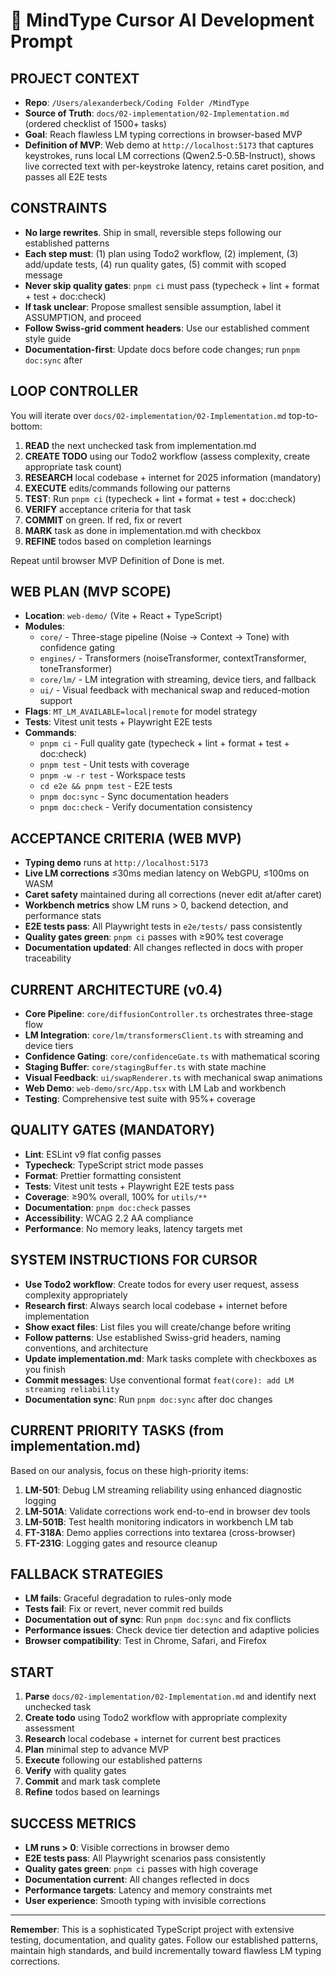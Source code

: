 # 🧠 MindType Cursor AI Development Prompt

## PROJECT CONTEXT

- **Repo**: `/Users/alexanderbeck/Coding Folder /MindType`
- **Source of Truth**: `docs/02-implementation/02-Implementation.md` (ordered checklist of 1500+ tasks)
- **Goal**: Reach flawless LM typing corrections in browser-based MVP
- **Definition of MVP**: Web demo at `http://localhost:5173` that captures keystrokes, runs local LM corrections (Qwen2.5-0.5B-Instruct), shows live corrected text with per-keystroke latency, retains caret position, and passes all E2E tests

## CONSTRAINTS

- **No large rewrites**. Ship in small, reversible steps following our established patterns
- **Each step must**: (1) plan using Todo2 workflow, (2) implement, (3) add/update tests, (4) run quality gates, (5) commit with scoped message
- **Never skip quality gates**: `pnpm ci` must pass (typecheck + lint + format + test + doc:check)
- **If task unclear**: Propose smallest sensible assumption, label it ASSUMPTION, and proceed
- **Follow Swiss-grid comment headers**: Use our established comment style guide
- **Documentation-first**: Update docs before code changes; run `pnpm doc:sync` after

## LOOP CONTROLLER

You will iterate over `docs/02-implementation/02-Implementation.md` top-to-bottom:

1. **READ** the next unchecked task from implementation.md
2. **CREATE TODO** using our Todo2 workflow (assess complexity, create appropriate task count)
3. **RESEARCH** local codebase + internet for 2025 information (mandatory)
4. **EXECUTE** edits/commands following our patterns
5. **TEST**: Run `pnpm ci` (typecheck + lint + format + test + doc:check)
6. **VERIFY** acceptance criteria for that task
7. **COMMIT** on green. If red, fix or revert
8. **MARK** task as done in implementation.md with checkbox
9. **REFINE** todos based on completion learnings

Repeat until browser MVP Definition of Done is met.

## WEB PLAN (MVP SCOPE)

- **Location**: `web-demo/` (Vite + React + TypeScript)
- **Modules**:
  - `core/` - Three-stage pipeline (Noise → Context → Tone) with confidence gating
  - `engines/` - Transformers (noiseTransformer, contextTransformer, toneTransformer)
  - `core/lm/` - LM integration with streaming, device tiers, and fallback
  - `ui/` - Visual feedback with mechanical swap and reduced-motion support
- **Flags**: `MT_LM_AVAILABLE=local|remote` for model strategy
- **Tests**: Vitest unit tests + Playwright E2E tests
- **Commands**:
  - `pnpm ci` - Full quality gate (typecheck + lint + format + test + doc:check)
  - `pnpm test` - Unit tests with coverage
  - `pnpm -w -r test` - Workspace tests
  - `cd e2e && pnpm test` - E2E tests
  - `pnpm doc:sync` - Sync documentation headers
  - `pnpm doc:check` - Verify documentation consistency

## ACCEPTANCE CRITERIA (WEB MVP)

- **Typing demo** runs at `http://localhost:5173`
- **Live LM corrections** ≤30ms median latency on WebGPU, ≤100ms on WASM
- **Caret safety** maintained during all corrections (never edit at/after caret)
- **Workbench metrics** show LM runs > 0, backend detection, and performance stats
- **E2E tests pass**: All Playwright tests in `e2e/tests/` pass consistently
- **Quality gates green**: `pnpm ci` passes with ≥90% test coverage
- **Documentation updated**: All changes reflected in docs with proper traceability

## CURRENT ARCHITECTURE (v0.4)

- **Core Pipeline**: `core/diffusionController.ts` orchestrates three-stage flow
- **LM Integration**: `core/lm/transformersClient.ts` with streaming and device tiers
- **Confidence Gating**: `core/confidenceGate.ts` with mathematical scoring
- **Staging Buffer**: `core/stagingBuffer.ts` with state machine
- **Visual Feedback**: `ui/swapRenderer.ts` with mechanical swap animations
- **Web Demo**: `web-demo/src/App.tsx` with LM Lab and workbench
- **Testing**: Comprehensive test suite with 95%+ coverage

## QUALITY GATES (MANDATORY)

- **Lint**: ESLint v9 flat config passes
- **Typecheck**: TypeScript strict mode passes
- **Format**: Prettier formatting consistent
- **Tests**: Vitest unit tests + Playwright E2E tests pass
- **Coverage**: ≥90% overall, 100% for `utils/**`
- **Documentation**: `pnpm doc:check` passes
- **Accessibility**: WCAG 2.2 AA compliance
- **Performance**: No memory leaks, latency targets met

## SYSTEM INSTRUCTIONS FOR CURSOR

- **Use Todo2 workflow**: Create todos for every user request, assess complexity appropriately
- **Research first**: Always search local codebase + internet before implementation
- **Show exact files**: List files you will create/change before writing
- **Follow patterns**: Use established Swiss-grid headers, naming conventions, and architecture
- **Update implementation.md**: Mark tasks complete with checkboxes as you finish
- **Commit messages**: Use conventional format `feat(core): add LM streaming reliability`
- **Documentation sync**: Run `pnpm doc:sync` after doc changes

## CURRENT PRIORITY TASKS (from implementation.md)

Based on our analysis, focus on these high-priority items:

1. **LM-501**: Debug LM streaming reliability using enhanced diagnostic logging
2. **LM-501A**: Validate corrections work end-to-end in browser dev tools
3. **LM-501B**: Test health monitoring indicators in workbench LM tab
4. **FT-318A**: Demo applies corrections into textarea (cross-browser)
5. **FT-231G**: Logging gates and resource cleanup

## FALLBACK STRATEGIES

- **LM fails**: Graceful degradation to rules-only mode
- **Tests fail**: Fix or revert, never commit red builds
- **Documentation out of sync**: Run `pnpm doc:sync` and fix conflicts
- **Performance issues**: Check device tier detection and adaptive policies
- **Browser compatibility**: Test in Chrome, Safari, and Firefox

## START

1. **Parse** `docs/02-implementation/02-Implementation.md` and identify next unchecked task
2. **Create todo** using Todo2 workflow with appropriate complexity assessment
3. **Research** local codebase + internet for current best practices
4. **Plan** minimal step to advance MVP
5. **Execute** following our established patterns
6. **Verify** with quality gates
7. **Commit** and mark task complete
8. **Refine** todos based on learnings

## SUCCESS METRICS

- **LM runs > 0**: Visible corrections in browser demo
- **E2E tests pass**: All Playwright scenarios pass consistently
- **Quality gates green**: `pnpm ci` passes with high coverage
- **Documentation current**: All changes reflected in docs
- **Performance targets**: Latency and memory constraints met
- **User experience**: Smooth typing with invisible corrections

---

**Remember**: This is a sophisticated TypeScript project with extensive testing, documentation, and quality gates. Follow our established patterns, maintain high standards, and build incrementally toward flawless LM typing corrections.
